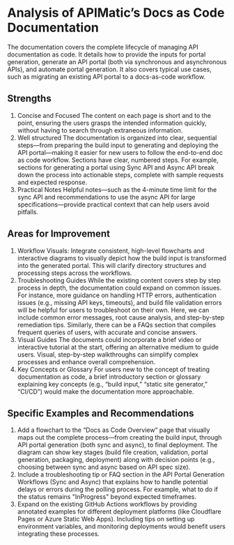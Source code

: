 # Analysis of APIMatic’s Docs as Code Documentation
The documentation covers the complete lifecycle of managing API documentation as code. It details how to provide the inputs for portal generation, generate an API portal (both via synchronous and asynchronous APIs), and automate portal generation. It also covers typical use cases, such as migrating an existing API portal to a docs-as-code workflow.
## Strengths
1.	Concise and Focused
The content on each page is short and to the point, ensuring the users grasps the intended information quickly, without having to search through extraneous information. 
2.	Well structured
The documentation is organized into clear, sequential steps—from preparing the build input to generating and deploying the API portal—making it easier for new users to follow the end-to-end doc as code workflow.
Sections have clear, numbered steps. For example, sections for generating a portal using Sync API and Async API break down the process into actionable steps, complete with sample requests and expected response. 
3.	Practical Notes
Helpful notes—such as the 4-minute time limit for the sync API and recommendations to use the async API for large specifications—provide practical context that can help users avoid pitfalls.

## Areas for Improvement
1.	Workflow Visuals:
Integrate consistent, high-level flowcharts and interactive diagrams to visually depict how the build input is transformed into the generated portal. This will clarify directory structures and processing steps across the workflows.
2.	Troubleshooting Guides
While the existing content covers step by step process in depth, the documentation could expand on common issues. For instance, more guidance on handling HTTP errors, authentication issues (e.g., missing API keys, timeouts), and build file validation errors will be helpful for users to troubleshoot on their own. Here, we can include common error messages, root cause analysis, and step-by-step remediation tips.
Similarly, there can be a FAQs section that compiles frequent queries of users, with accurate and concise answers. 
3.	Visual Guides
The documents could incorporate a brief video or interactive tutorial at the start, offering an alternative medium to guide users. Visual, step-by-step walkthroughs can simplify complex processes and enhance overall comprehension. 
4.	Key Concepts or Glossary
For users new to the concept of treating documentation as code, a brief introductory section or glossary explaining key concepts (e.g., “build input,” “static site generator,” “CI/CD”) would make the documentation more approachable.

## Specific Examples and Recommendations
1.	Add a flowchart to the “Docs as Code Overview” page that visually maps out the complete process—from creating the build input, through API portal generation (both sync and async), to final deployment. The diagram can show key stages (build file creation, validation, portal generation, packaging, deployment) along with decision points (e.g., choosing between sync and async based on API spec size).
2.	Include a troubleshooting tip or FAQ section in the API Portal Generation Workflows (Sync and Async) that explains how to handle potential delays or errors during the polling process. For example, what to do if the status remains "InProgress" beyond expected timeframes.
3.	Expand on the existing GitHub Actions workflows by providing annotated examples for different deployment platforms (like Cloudflare Pages or Azure Static Web Apps). Including tips on setting up environment variables, and monitoring deployments would benefit users integrating these processes.

